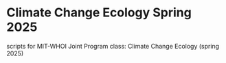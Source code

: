 # Climate Change Ecology Spring 2025
scripts for MIT-WHOI Joint Program class: Climate Change Ecology (spring 2025) 
